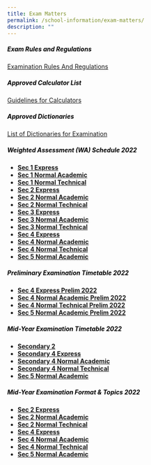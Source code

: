```yaml
---
title: Exam Matters
permalink: /school-information/exam-matters/
description: ""
---
```

<h5 style="color:black">Exam Rules and Regulations</h5>

[Examination Rules And Regulations](/files/Examination-Rules-And-Regulations.pdf)

<h5 style="color:black">Approved Calculator List</h5>

[Guidelines for Calculators](/files/guidelines_calculators.pdf)

<h5 style="color:black">Approved Dictionaries</h5>

[List of Dictionaries for Examination](/files/list_of_dictionaries_for_examination.pdf)

<h5 style="color:black">Weighted Assessment (WA) Schedule 2022</h5>

*   **[Sec 1 Express](/files/2022-GESS-WA_1EXP-1.pdf)**
*   **[Sec 1 Normal Academic](/files/2022-GESS-WA_1NA-1.pdf)**
*   **[Sec 1 Normal Technical](/files/2022-GESS-WA_1NT-1.pdf)** 
*   **[Sec 2 Express](/files/2022-GESS-WA_2EXP.pdf)**
*   **[Sec 2 Normal Academic](/files/2022-GESS-WA_2NA.pdf)**
*   **[Sec 2 Normal Technical](/files/2022-GESS-WA_2NT-1.pdf)**
*   **[Sec 3 Express](/files/2022-GESS-WA_3EXP.pdf)**
*   **[Sec 3 Normal Academic](/files/2022-GESS-WA_3NA.pdf)**
*   **[Sec 3 Normal Technical](/files/2022-GESS-WA_3NT.pdf)**
*   **[Sec 4 Express](/files/2022-GESS-WA_4Exp.pdf)**
*   **[Sec 4 Normal Academic](/files/2022-GESS-WA_4NA.pdf)**
*   **[Sec 4 Normal Technical](/files/2022-GESS-WA_4NT.pdf)**
*   **[Sec 5 Normal Academic](/files/2022-GESS-WA_5NA.pdf)**


<h5 style="color:black">Preliminary Examination Timetable 2022</h5>

*   **[Sec 4 Express Prelim 2022](/files/S4Exp-Prelim-TT-22-1.pdf)**
*   **[Sec 4 Normal Academic Prelim 2022](/files/S4NA-Prelim-TT-22-1.pdf)**
*   **[Sec 4 Normal Technical Prelim 2022](/files/S4NT-Prelim-TT-22.pdf)**
*   **[Sec 5 Normal Academic Prelim 2022](/files/Sec-5-NA-Prelim-TT-22-1.pdf)**

<h5 style="color:black">Mid-Year Examination Timetable 2022</h5>

*   **[Secondary 2](/files/S2-MYE-TT-22-1.pdf)**
*   **[Secondary 4 Express](/files/4XP-MYE-2022-updated-6-Apr-1.pdf)**
*   **[Secondary 4 Normal Academic](/files/4NA-MYE-2022-updated-8-Apr.pdf)**
*   **[Secondary 4 Normal Technical](/files/4NT-MYE-2022-updated-6-Apr.pdf)**
*   **[Sec 5 Normal Academic](/files/5NA-MYE-2022-updated-6-Apr.pdf)**

<h5 style="color:black">Mid-Year Examination Format & Topics 2022</h5>

*   **[Sec 2 Express](/files/S2E-MYE-Topic-and-Format.pdf)**
*   **[Sec 2 Normal Academic](/files/S2NA-MYE-Topic-and-Format.pdf)**
*   **[Sec 2 Normal Technical](/files/Sec-2-Normal-Technical-1.pdf)**
*   **[Sec 4 Express](/files/S4E-MYE-Topic-and-Format.pdf)**
*   **[Sec 4 Normal Academic](/files/S4NA-MYE-Topic-and-Format.pdf)**
*   **[Sec 4 Normal Technical](/files/S4NT-MYE-Topic-and-Format.pdf)**
*   **[Sec 5 Normal Academic](/files/S5NA-MYE-Topic-and-Format.pdf)**